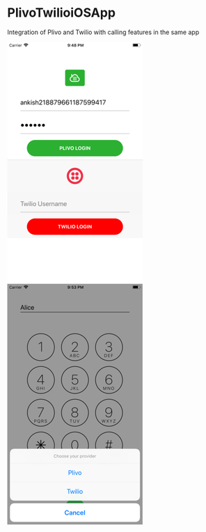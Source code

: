 # PlivoTwilioiOSApp
Integration of Plivo and Twilio with calling features in the same app


![Login](https://github.com/Ankish/PlivoTwilioiOSApp/blob/master/Images/Login.png)
![DialPad](https://github.com/Ankish/PlivoTwilioiOSApp/blob/master/Images/Provider.png)
